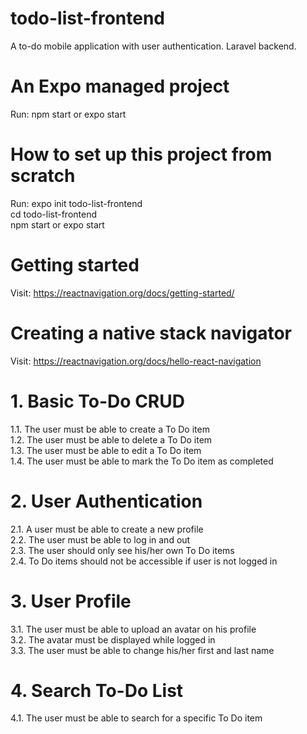 # todo-list-frontend
A to-do mobile application with user authentication. Laravel backend. 

# An Expo managed project
Run: npm start or expo start

# How to set up this project from scratch
Run: expo init todo-list-frontend <nameOfProject>    
cd todo-list-frontend     
npm start or expo start  
 
# Getting started 
Visit: https://reactnavigation.org/docs/getting-started/  
 
# Creating a native stack navigator
Visit: https://reactnavigation.org/docs/hello-react-navigation  
 
# 1. Basic To-Do CRUD  
1.1. The user must be able to create a To Do item  
1.2. The user must be able to delete a To Do item  
1.3. The user must be able to edit a To Do item  
1.4. The user must be able to mark the To Do item as completed  

# 2. User Authentication  
2.1. A user must be able to create a new profile  
2.2. The user must be able to log in and out  
2.3. The user should only see his/her own To Do items  
2.4. To Do items should not be accessible if user is not logged in  

# 3. User Profile  
3.1. The user must be able to upload an avatar on his profile  
3.2. The avatar must be displayed while logged in  
3.3. The user must be able to change his/her first and last name 

# 4. Search To-Do List 
4.1. The user must be able to search for a specific To Do item
